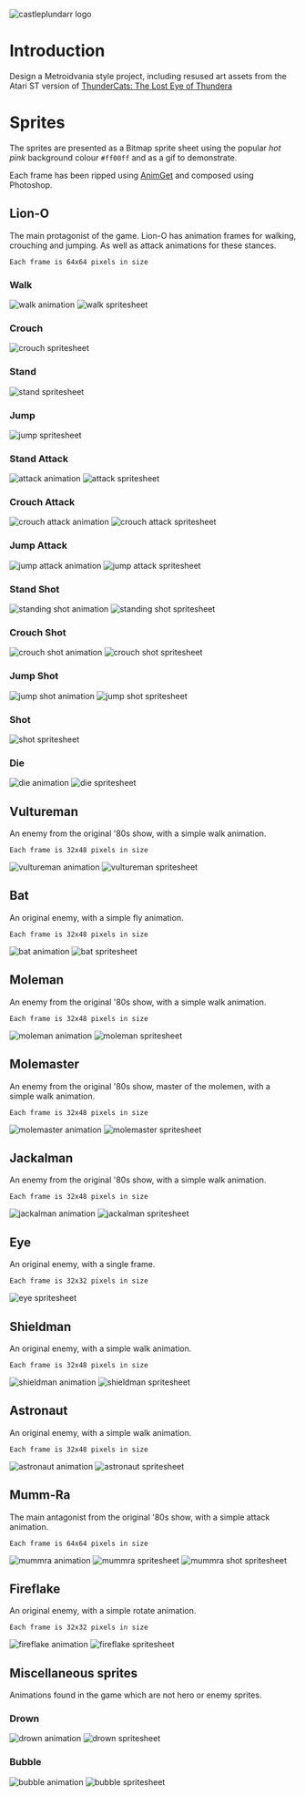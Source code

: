 ![castleplundarr logo](https://github.com/john-lay/castle-plun-darr/raw/develop/logo.png)

# Introduction
Design a Metroidvania style project, including resused art assets from the Atari ST version of [ThunderCats: The Lost Eye of Thundera](https://en.wikipedia.org/wiki/ThunderCats_(1987_video_game))

# Sprites
The sprites are presented as a Bitmap sprite sheet using the popular _hot pink_ background colour `#ff00ff` and as a gif to demonstrate.

Each frame has been ripped using [AnimGet](https://mugenarchive.com/forums/downloads.php?do=file&id=61108-animget-michael-menne) and composed using Photoshop.

## Lion-O

The main protagonist of the game. Lion-O has animation frames for walking, crouching and jumping. As well as attack animations for these stances.

`Each frame is 64x64 pixels in size`

### Walk
![walk animation](https://github.com/john-lay/castle-plun-darr/raw/develop/sprites/walk.gif)
![walk spritesheet](https://github.com/john-lay/castle-plun-darr/raw/develop/sprites/walk.bmp)

### Crouch
![crouch spritesheet](https://github.com/john-lay/castle-plun-darr/raw/develop/sprites/crouch.bmp)

### Stand
![stand spritesheet](https://github.com/john-lay/castle-plun-darr/raw/develop/sprites/stand.bmp)

### Jump
![jump spritesheet](https://github.com/john-lay/castle-plun-darr/raw/develop/sprites/jump.bmp)

### Stand Attack
![attack animation](https://github.com/john-lay/castle-plun-darr/raw/develop/sprites/attack.gif)
![attack spritesheet](https://github.com/john-lay/castle-plun-darr/raw/develop/sprites/attack.bmp)

### Crouch Attack
![crouch attack animation](https://github.com/john-lay/castle-plun-darr/raw/develop/sprites/crouch-attack.gif)
![crouch attack spritesheet](https://github.com/john-lay/castle-plun-darr/raw/develop/sprites/crouch-attack.bmp)

### Jump Attack
![jump attack animation](https://github.com/john-lay/castle-plun-darr/raw/develop/sprites/jump-attack.gif)
![jump attack spritesheet](https://github.com/john-lay/castle-plun-darr/raw/develop/sprites/jump-attack.bmp)

### Stand Shot
![standing shot animation](https://github.com/john-lay/castle-plun-darr/raw/develop/sprites/stand-shot.gif)
![standing shot spritesheet](https://github.com/john-lay/castle-plun-darr/raw/develop/sprites/stand-shot.bmp)

### Crouch Shot
![crouch shot animation](https://github.com/john-lay/castle-plun-darr/raw/develop/sprites/crouch-shot.gif)
![crouch shot spritesheet](https://github.com/john-lay/castle-plun-darr/raw/develop/sprites/crouch-shot.bmp)

### Jump Shot
![jump shot animation](https://github.com/john-lay/castle-plun-darr/raw/develop/sprites/jump-shot.gif)
![jump shot spritesheet](https://github.com/john-lay/castle-plun-darr/raw/develop/sprites/jump-shot.bmp)

### Shot
![shot spritesheet](https://github.com/john-lay/castle-plun-darr/raw/develop/sprites/shot.bmp)

### Die
![die animation](https://github.com/john-lay/castle-plun-darr/raw/develop/sprites/die.gif)
![die spritesheet](https://github.com/john-lay/castle-plun-darr/raw/develop/sprites/die.bmp)

## Vultureman

An enemy from the original '80s show, with a simple walk animation. 

`Each frame is 32x48 pixels in size`

![vultureman animation](https://github.com/john-lay/castle-plun-darr/raw/develop/sprites/vultureman.gif)
![vultureman spritesheet](https://github.com/john-lay/castle-plun-darr/raw/develop/sprites/vultureman.bmp)

## Bat

An original enemy, with a simple fly animation. 

`Each frame is 32x48 pixels in size`

![bat animation](https://github.com/john-lay/castle-plun-darr/raw/develop/sprites/bat.gif)
![bat spritesheet](https://github.com/john-lay/castle-plun-darr/raw/develop/sprites/bat.bmp)

## Moleman

An enemy from the original '80s show, with a simple walk animation. 

`Each frame is 32x48 pixels in size`

![moleman animation](https://github.com/john-lay/castle-plun-darr/raw/develop/sprites/moleman.gif)
![moleman spritesheet](https://github.com/john-lay/castle-plun-darr/raw/develop/sprites/moleman.bmp)

## Molemaster

An enemy from the original '80s show, master of the molemen, with a simple walk animation. 

`Each frame is 32x48 pixels in size`

![molemaster animation](https://github.com/john-lay/castle-plun-darr/raw/develop/sprites/molemaster.gif)
![molemaster spritesheet](https://github.com/john-lay/castle-plun-darr/raw/develop/sprites/molemaster.bmp)

## Jackalman

An enemy from the original '80s show, with a simple walk animation. 

`Each frame is 32x48 pixels in size`

![jackalman animation](https://github.com/john-lay/castle-plun-darr/raw/develop/sprites/jackalman.gif)
![jackalman spritesheet](https://github.com/john-lay/castle-plun-darr/raw/develop/sprites/jackalman.bmp)

## Eye

An original enemy, with a single frame. 

`Each frame is 32x32 pixels in size`

![eye spritesheet](https://github.com/john-lay/castle-plun-darr/raw/develop/sprites/eye.bmp)

## Shieldman

An original enemy, with a simple walk animation. 

`Each frame is 32x48 pixels in size`

![shieldman animation](https://github.com/john-lay/castle-plun-darr/raw/develop/sprites/shieldman.gif)
![shieldman spritesheet](https://github.com/john-lay/castle-plun-darr/raw/develop/sprites/shieldman.bmp)

## Astronaut

An original enemy, with a simple walk animation. 

`Each frame is 32x48 pixels in size`

![astronaut animation](https://github.com/john-lay/castle-plun-darr/raw/develop/sprites/astronaut.gif)
![astronaut spritesheet](https://github.com/john-lay/castle-plun-darr/raw/develop/sprites/astronaut.bmp)

## Mumm-Ra

The main antagonist from the original '80s show, with a simple attack animation. 

`Each frame is 64x64 pixels in size`

![mummra animation](https://github.com/john-lay/castle-plun-darr/raw/develop/sprites/mummra.gif)
![mummra spritesheet](https://github.com/john-lay/castle-plun-darr/raw/develop/sprites/mummra.bmp)
![mummra shot spritesheet](https://github.com/john-lay/castle-plun-darr/raw/develop/sprites/mummra-shot.bmp)

## Fireflake

An original enemy, with a simple rotate animation. 

`Each frame is 32x32 pixels in size`

![fireflake animation](https://github.com/john-lay/castle-plun-darr/raw/develop/sprites/fireflake.gif)
![fireflake spritesheet](https://github.com/john-lay/castle-plun-darr/raw/develop/sprites/fireflake.bmp)

## Miscellaneous sprites

Animations found in the game which are not hero or enemy sprites.

### Drown
![drown animation](https://github.com/john-lay/castle-plun-darr/raw/develop/sprites/drown.gif)
![drown spritesheet](https://github.com/john-lay/castle-plun-darr/raw/develop/sprites/drown.bmp)

### Bubble
![bubble animation](https://github.com/john-lay/castle-plun-darr/raw/develop/sprites/bubble.gif)
![bubble spritesheet](https://github.com/john-lay/castle-plun-darr/raw/develop/sprites/bubble.bmp)

